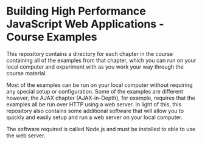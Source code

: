 # Building High Performance JavaScript Web Applications - Course Examples

This repository contains a directory for each chapter in the course containing all of the examples from that chapter, which you can run on your local computer and experiment with as you work your way through the course material.

Most of the examples can be run on your local computer without requiring any special setup or configuration. Some of the examples are different however, the AJAX chapter (AJAX-in-Depth), for example, requires that the examples all be run over HTTP using a web server. In light of this, this repository also contains some additional software that will allow you to quickly and easily setup and run a web server on your local computer.

The software required is called Node.js and must be installed to able to use the web server.

